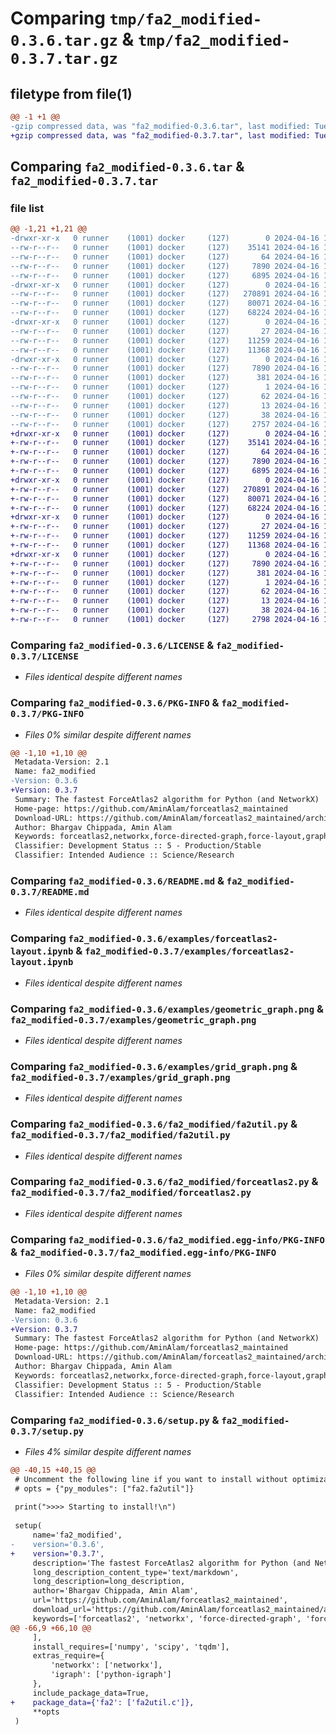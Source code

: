 # Comparing `tmp/fa2_modified-0.3.6.tar.gz` & `tmp/fa2_modified-0.3.7.tar.gz`

## filetype from file(1)

```diff
@@ -1 +1 @@
-gzip compressed data, was "fa2_modified-0.3.6.tar", last modified: Tue Apr 16 17:34:02 2024, max compression
+gzip compressed data, was "fa2_modified-0.3.7.tar", last modified: Tue Apr 16 17:49:52 2024, max compression
```

## Comparing `fa2_modified-0.3.6.tar` & `fa2_modified-0.3.7.tar`

### file list

```diff
@@ -1,21 +1,21 @@
-drwxr-xr-x   0 runner    (1001) docker     (127)        0 2024-04-16 17:34:02.644633 fa2_modified-0.3.6/
--rw-r--r--   0 runner    (1001) docker     (127)    35141 2024-04-16 17:33:50.000000 fa2_modified-0.3.6/LICENSE
--rw-r--r--   0 runner    (1001) docker     (127)       64 2024-04-16 17:33:50.000000 fa2_modified-0.3.6/MANIFEST.in
--rw-r--r--   0 runner    (1001) docker     (127)     7890 2024-04-16 17:34:02.644633 fa2_modified-0.3.6/PKG-INFO
--rw-r--r--   0 runner    (1001) docker     (127)     6895 2024-04-16 17:33:50.000000 fa2_modified-0.3.6/README.md
-drwxr-xr-x   0 runner    (1001) docker     (127)        0 2024-04-16 17:34:02.640633 fa2_modified-0.3.6/examples/
--rw-r--r--   0 runner    (1001) docker     (127)   270891 2024-04-16 17:33:50.000000 fa2_modified-0.3.6/examples/forceatlas2-layout.ipynb
--rw-r--r--   0 runner    (1001) docker     (127)    80071 2024-04-16 17:33:50.000000 fa2_modified-0.3.6/examples/geometric_graph.png
--rw-r--r--   0 runner    (1001) docker     (127)    68224 2024-04-16 17:33:50.000000 fa2_modified-0.3.6/examples/grid_graph.png
-drwxr-xr-x   0 runner    (1001) docker     (127)        0 2024-04-16 17:34:02.644633 fa2_modified-0.3.6/fa2_modified/
--rw-r--r--   0 runner    (1001) docker     (127)       27 2024-04-16 17:33:50.000000 fa2_modified-0.3.6/fa2_modified/__init__.py
--rw-r--r--   0 runner    (1001) docker     (127)    11259 2024-04-16 17:33:50.000000 fa2_modified-0.3.6/fa2_modified/fa2util.py
--rw-r--r--   0 runner    (1001) docker     (127)    11368 2024-04-16 17:33:50.000000 fa2_modified-0.3.6/fa2_modified/forceatlas2.py
-drwxr-xr-x   0 runner    (1001) docker     (127)        0 2024-04-16 17:34:02.644633 fa2_modified-0.3.6/fa2_modified.egg-info/
--rw-r--r--   0 runner    (1001) docker     (127)     7890 2024-04-16 17:34:02.000000 fa2_modified-0.3.6/fa2_modified.egg-info/PKG-INFO
--rw-r--r--   0 runner    (1001) docker     (127)      381 2024-04-16 17:34:02.000000 fa2_modified-0.3.6/fa2_modified.egg-info/SOURCES.txt
--rw-r--r--   0 runner    (1001) docker     (127)        1 2024-04-16 17:34:02.000000 fa2_modified-0.3.6/fa2_modified.egg-info/dependency_links.txt
--rw-r--r--   0 runner    (1001) docker     (127)       62 2024-04-16 17:34:02.000000 fa2_modified-0.3.6/fa2_modified.egg-info/requires.txt
--rw-r--r--   0 runner    (1001) docker     (127)       13 2024-04-16 17:34:02.000000 fa2_modified-0.3.6/fa2_modified.egg-info/top_level.txt
--rw-r--r--   0 runner    (1001) docker     (127)       38 2024-04-16 17:34:02.644633 fa2_modified-0.3.6/setup.cfg
--rw-r--r--   0 runner    (1001) docker     (127)     2757 2024-04-16 17:33:50.000000 fa2_modified-0.3.6/setup.py
+drwxr-xr-x   0 runner    (1001) docker     (127)        0 2024-04-16 17:49:52.781113 fa2_modified-0.3.7/
+-rw-r--r--   0 runner    (1001) docker     (127)    35141 2024-04-16 17:49:41.000000 fa2_modified-0.3.7/LICENSE
+-rw-r--r--   0 runner    (1001) docker     (127)       64 2024-04-16 17:49:41.000000 fa2_modified-0.3.7/MANIFEST.in
+-rw-r--r--   0 runner    (1001) docker     (127)     7890 2024-04-16 17:49:52.781113 fa2_modified-0.3.7/PKG-INFO
+-rw-r--r--   0 runner    (1001) docker     (127)     6895 2024-04-16 17:49:41.000000 fa2_modified-0.3.7/README.md
+drwxr-xr-x   0 runner    (1001) docker     (127)        0 2024-04-16 17:49:52.777113 fa2_modified-0.3.7/examples/
+-rw-r--r--   0 runner    (1001) docker     (127)   270891 2024-04-16 17:49:41.000000 fa2_modified-0.3.7/examples/forceatlas2-layout.ipynb
+-rw-r--r--   0 runner    (1001) docker     (127)    80071 2024-04-16 17:49:41.000000 fa2_modified-0.3.7/examples/geometric_graph.png
+-rw-r--r--   0 runner    (1001) docker     (127)    68224 2024-04-16 17:49:41.000000 fa2_modified-0.3.7/examples/grid_graph.png
+drwxr-xr-x   0 runner    (1001) docker     (127)        0 2024-04-16 17:49:52.777113 fa2_modified-0.3.7/fa2_modified/
+-rw-r--r--   0 runner    (1001) docker     (127)       27 2024-04-16 17:49:41.000000 fa2_modified-0.3.7/fa2_modified/__init__.py
+-rw-r--r--   0 runner    (1001) docker     (127)    11259 2024-04-16 17:49:41.000000 fa2_modified-0.3.7/fa2_modified/fa2util.py
+-rw-r--r--   0 runner    (1001) docker     (127)    11368 2024-04-16 17:49:41.000000 fa2_modified-0.3.7/fa2_modified/forceatlas2.py
+drwxr-xr-x   0 runner    (1001) docker     (127)        0 2024-04-16 17:49:52.781113 fa2_modified-0.3.7/fa2_modified.egg-info/
+-rw-r--r--   0 runner    (1001) docker     (127)     7890 2024-04-16 17:49:52.000000 fa2_modified-0.3.7/fa2_modified.egg-info/PKG-INFO
+-rw-r--r--   0 runner    (1001) docker     (127)      381 2024-04-16 17:49:52.000000 fa2_modified-0.3.7/fa2_modified.egg-info/SOURCES.txt
+-rw-r--r--   0 runner    (1001) docker     (127)        1 2024-04-16 17:49:52.000000 fa2_modified-0.3.7/fa2_modified.egg-info/dependency_links.txt
+-rw-r--r--   0 runner    (1001) docker     (127)       62 2024-04-16 17:49:52.000000 fa2_modified-0.3.7/fa2_modified.egg-info/requires.txt
+-rw-r--r--   0 runner    (1001) docker     (127)       13 2024-04-16 17:49:52.000000 fa2_modified-0.3.7/fa2_modified.egg-info/top_level.txt
+-rw-r--r--   0 runner    (1001) docker     (127)       38 2024-04-16 17:49:52.781113 fa2_modified-0.3.7/setup.cfg
+-rw-r--r--   0 runner    (1001) docker     (127)     2798 2024-04-16 17:49:41.000000 fa2_modified-0.3.7/setup.py
```

### Comparing `fa2_modified-0.3.6/LICENSE` & `fa2_modified-0.3.7/LICENSE`

 * *Files identical despite different names*

### Comparing `fa2_modified-0.3.6/PKG-INFO` & `fa2_modified-0.3.7/PKG-INFO`

 * *Files 0% similar despite different names*

```diff
@@ -1,10 +1,10 @@
 Metadata-Version: 2.1
 Name: fa2_modified
-Version: 0.3.6
+Version: 0.3.7
 Summary: The fastest ForceAtlas2 algorithm for Python (and NetworkX)
 Home-page: https://github.com/AminAlam/forceatlas2_maintained
 Download-URL: https://github.com/AminAlam/forceatlas2_maintained/archive/refs/tags/V0.0.1.tar.gz
 Author: Bhargav Chippada, Amin Alam
 Keywords: forceatlas2,networkx,force-directed-graph,force-layout,graph
 Classifier: Development Status :: 5 - Production/Stable
 Classifier: Intended Audience :: Science/Research
```

### Comparing `fa2_modified-0.3.6/README.md` & `fa2_modified-0.3.7/README.md`

 * *Files identical despite different names*

### Comparing `fa2_modified-0.3.6/examples/forceatlas2-layout.ipynb` & `fa2_modified-0.3.7/examples/forceatlas2-layout.ipynb`

 * *Files identical despite different names*

### Comparing `fa2_modified-0.3.6/examples/geometric_graph.png` & `fa2_modified-0.3.7/examples/geometric_graph.png`

 * *Files identical despite different names*

### Comparing `fa2_modified-0.3.6/examples/grid_graph.png` & `fa2_modified-0.3.7/examples/grid_graph.png`

 * *Files identical despite different names*

### Comparing `fa2_modified-0.3.6/fa2_modified/fa2util.py` & `fa2_modified-0.3.7/fa2_modified/fa2util.py`

 * *Files identical despite different names*

### Comparing `fa2_modified-0.3.6/fa2_modified/forceatlas2.py` & `fa2_modified-0.3.7/fa2_modified/forceatlas2.py`

 * *Files identical despite different names*

### Comparing `fa2_modified-0.3.6/fa2_modified.egg-info/PKG-INFO` & `fa2_modified-0.3.7/fa2_modified.egg-info/PKG-INFO`

 * *Files 0% similar despite different names*

```diff
@@ -1,10 +1,10 @@
 Metadata-Version: 2.1
 Name: fa2_modified
-Version: 0.3.6
+Version: 0.3.7
 Summary: The fastest ForceAtlas2 algorithm for Python (and NetworkX)
 Home-page: https://github.com/AminAlam/forceatlas2_maintained
 Download-URL: https://github.com/AminAlam/forceatlas2_maintained/archive/refs/tags/V0.0.1.tar.gz
 Author: Bhargav Chippada, Amin Alam
 Keywords: forceatlas2,networkx,force-directed-graph,force-layout,graph
 Classifier: Development Status :: 5 - Production/Stable
 Classifier: Intended Audience :: Science/Research
```

### Comparing `fa2_modified-0.3.6/setup.py` & `fa2_modified-0.3.7/setup.py`

 * *Files 4% similar despite different names*

```diff
@@ -40,15 +40,15 @@
 # Uncomment the following line if you want to install without optimizations
 # opts = {"py_modules": ["fa2.fa2util"]}
 
 print(">>>> Starting to install!\n")
 
 setup(
     name='fa2_modified',
-    version='0.3.6',
+    version='0.3.7',
     description='The fastest ForceAtlas2 algorithm for Python (and NetworkX)',
     long_description_content_type='text/markdown',
     long_description=long_description,
     author='Bhargav Chippada, Amin Alam',
     url='https://github.com/AminAlam/forceatlas2_maintained',
     download_url='https://github.com/AminAlam/forceatlas2_maintained/archive/refs/tags/V0.0.1.tar.gz',
     keywords=['forceatlas2', 'networkx', 'force-directed-graph', 'force-layout', 'graph'],
@@ -66,9 +66,10 @@
     ],
     install_requires=['numpy', 'scipy', 'tqdm'],
     extras_require={
         'networkx': ['networkx'],
         'igraph': ['python-igraph']
     },
     include_package_data=True,
+    package_data={'fa2': ['fa2util.c']},
     **opts
 )
```

